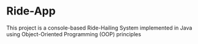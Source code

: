 # Ride-App
This project is a console-based Ride-Hailing System implemented in Java using Object-Oriented Programming (OOP) principles

